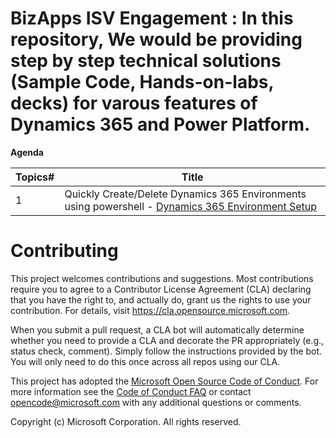 # BizApps ISV Engagement : In this repository, We would be providing step by step technical solutions (Sample Code, Hands-on-labs, decks) for varous features of Dynamics 365 and Power Platform.

**Agenda**

| Topics# | Title |
| ---     | ---   |
| 1       | Quickly Create/Delete Dynamics 365 Environments using powershell - [Dynamics 365 Environment Setup](https://github.com/microsoft/BizApps-ISV-Engagement/tree/master/EnvironmentSetup/Dynamics365) |


# Contributing

This project welcomes contributions and suggestions.  Most contributions require you to agree to a
Contributor License Agreement (CLA) declaring that you have the right to, and actually do, grant us
the rights to use your contribution. For details, visit https://cla.opensource.microsoft.com.

When you submit a pull request, a CLA bot will automatically determine whether you need to provide
a CLA and decorate the PR appropriately (e.g., status check, comment). Simply follow the instructions
provided by the bot. You will only need to do this once across all repos using our CLA.

This project has adopted the [Microsoft Open Source Code of Conduct](https://opensource.microsoft.com/codeofconduct/).
For more information see the [Code of Conduct FAQ](https://opensource.microsoft.com/codeofconduct/faq/) or
contact [opencode@microsoft.com](mailto:opencode@microsoft.com) with any additional questions or comments.

Copyright (c) Microsoft Corporation. All rights reserved.